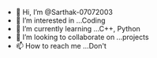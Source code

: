 - 👋 Hi, I’m @Sarthak-07072003
- 👀 I’m interested in ...Coding
- 🌱 I’m currently learning ...C++, Python
- 💞️ I’m looking to collaborate on ...projects
- 📫 How to reach me ...Don't

<!---
Sarthak-07072003/Sarthak-07072003 is a ✨ special ✨ repository because its `README.md` (this file) appears on your GitHub profile.
You can click the Preview link to take a look at your changes.
--->
